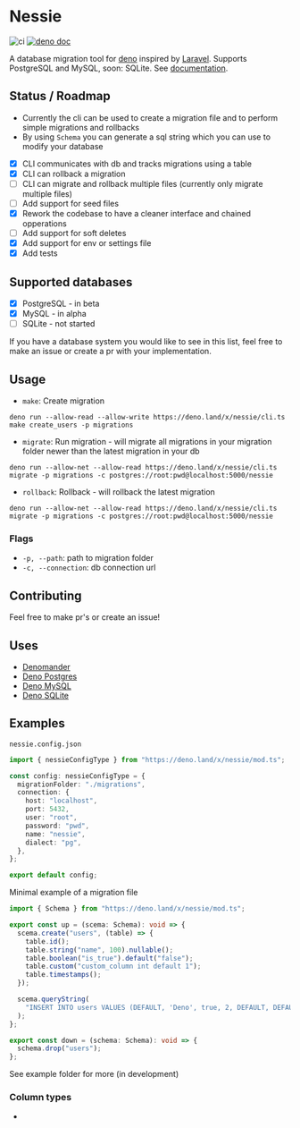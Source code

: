 # Nessie

![ci](https://github.com/halvardssm/deno-nessie/workflows/ci/badge.svg)
[![deno doc](https://doc.deno.land/badge.svg)](https://doc.deno.land/https/deno.land/x/nessie/mod.ts)

A database migration tool for [deno](https://deno.land) inspired by [Laravel](https://github.com/laravel/laravel). Supports PostgreSQL and  MySQL, soon: SQLite. See [documentation](https://doc.deno.land/https/deno.land/x/nessie/mod.ts).

## Status / Roadmap

* Currently the cli can be used to create a migration file and to perform simple migrations and rollbacks
* By using `Schema` you can generate a sql string which you can use to modify your database

* [x] CLI communicates with db and tracks migrations using a table
* [x] CLI can rollback a migration
* [ ] CLI can migrate and rollback multiple files (currently only migrate multiple files)
* [ ] Add support for seed files
* [x] Rework the codebase to have a cleaner interface and chained opperations
* [ ] Add support for soft deletes
* [x] Add support for env or settings file
* [x] Add tests

## Supported databases

* [x] PostgreSQL - in beta
* [x] MySQL - in alpha
* [ ] SQLite - not started

If you have a database system you would like to see in this list, feel free to make an issue or create a pr with your implementation.

## Usage

* `make`: Create migration

```deno run --allow-read --allow-write https://deno.land/x/nessie/cli.ts make create_users -p migrations```

* `migrate`: Run migration - will migrate all migrations in your migration folder newer than the latest migration in your db

```deno run --allow-net --allow-read https://deno.land/x/nessie/cli.ts migrate -p migrations -c postgres://root:pwd@localhost:5000/nessie```

* `rollback`: Rollback - will rollback the latest migration

```deno run --allow-net --allow-read https://deno.land/x/nessie/cli.ts migrate -p migrations -c postgres://root:pwd@localhost:5000/nessie```

### Flags

* `-p, --path`: path to migration folder
* `-c, --connection`: db connection url

## Contributing

Feel free to make pr's or create an issue!

## Uses

* [Denomander](https://deno.land/x/denomander/)
* [Deno Postgres](https://deno.land/x/postgres/)
* [Deno MySQL](https://deno.land/x/mysql/)
* [Deno SQLite](https://deno.land/x/sqlite/)

## Examples

`nessie.config.json`

```ts
import { nessieConfigType } from "https://deno.land/x/nessie/mod.ts";

const config: nessieConfigType = {
  migrationFolder: "./migrations",
  connection: {
    host: "localhost",
    port: 5432,
    user: "root",
    password: "pwd",
    name: "nessie",
    dialect: "pg",
  },
};

export default config;
```

Minimal example of a migration file

```ts
import { Schema } from "https://deno.land/x/nessie/mod.ts";

export const up = (scema: Schema): void => {
  scema.create("users", (table) => {
    table.id();
    table.string("name", 100).nullable();
    table.boolean("is_true").default("false");
    table.custom("custom_column int default 1");
    table.timestamps();
  });

  scema.queryString(
    "INSERT INTO users VALUES (DEFAULT, 'Deno', true, 2, DEFAULT, DEFAULT);",
  );
};

export const down = (schema: Schema): void => {
  schema.drop("users");
};
```

See example folder for more (in development)

### Column types
* 
